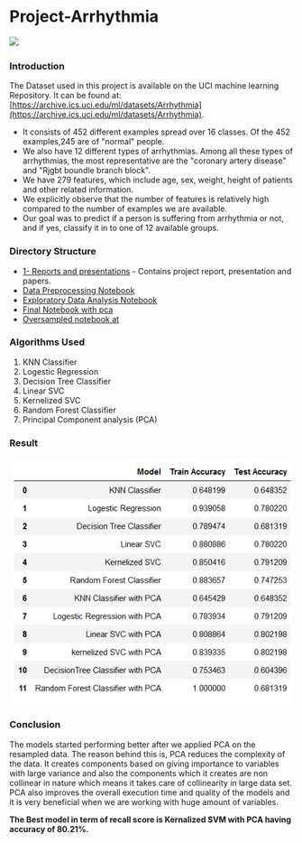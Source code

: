 # Project-Arrhythmia

![](https://viewmedica.com/images/thumbslarge/arrhythmias_1280.jpg)

### Introduction

The Dataset used in this project is available on the UCI machine learning Repository.
It can be found at: [https://archive.ics.uci.edu/ml/datasets/Arrhythmia](https://archive.ics.uci.edu/ml/datasets/Arrhythmia).
  * It consists of 452 different examples spread over 16 classes. Of the 452 examples,245 are of "normal" people. 
  * We also have 12 different types of arrhythmias. Among all these types of arrhythmias, the most representative are the "coronary artery disease" and "Rjgbt boundle branch block". 
  * We have 279 features, which include age, sex, weight, height of patients and other related information. 
  * We explicitly observe that the number of features is relatively high compared to the number of examples we are available. 
  * Our goal was to predict if a person is suffering from arrhythmia or not, and if yes, classify it in to one of 12 available groups.

### Directory Structure

* [1- Reports and presentations](https://github.com/shsarv/Project-Arrhythmia/tree/master/1-%20Reports%20and%20presentations) - Contains project report, presentation and papers.
* [Data Preprocessing Notebook](https://github.com/shsarv/Project-Arrhythmia/blob/master/Preprocessing%20and%20EDA/Data%20preprocessing.ipynb)
* [Exploratory Data Analysis Notebook ](https://github.com/shsarv/Project-Arrhythmia/blob/master/Preprocessing%20and%20EDA/EDA.ipynb)
* [Final Notebook with pca](https://github.com/shsarv/Project-Arrhythmia/blob/master/final%20with%20pca.ipynb)
* [Oversampled notebook at ](https://github.com/shsarv/Project-Arrhythmia/blob/master/Model/oversampled%20and%20pca.ipynb)



### Algorithms Used
1. KNN Classifier
2. Logestic Regression
3. Decision Tree Classifier
4. Linear SVC
5. Kernelized SVC
6. Random Forest Classifier
7. Principal Component analysis (PCA)

### Result 

![](https://raw.githubusercontent.com/shsarv/Project-Arrhythmia/master/Image/result.png)
 

### Conclusion

The models started performing better after we applied PCA on the resampled data. The reason behind this is, PCA reduces the complexity of the data. It creates components based on giving importance to variables with large variance and also the components which it creates are non collinear in nature which means it takes care of collinearity in large data set. PCA also improves the overall execution time and quality of the models and it is very beneficial when we are working with huge amount of variables.

**The Best model in term of recall score is Kernalized SVM with PCA having accuracy of 80.21%.**


